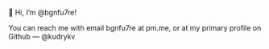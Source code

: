👋 Hi, I’m @bgnfu7re!

You can reach me with email bgnfu7re at pm.me, or at my primary profile on Github — @kudrykv
